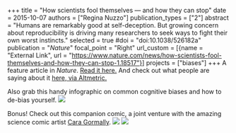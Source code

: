 +++
title = "How scientists fool themselves — and how they can stop"
date = 2015-10-07
authors = ["Regina Nuzzo"]
publication_types = ["2"]
abstract = "Humans are remarkably good at self-deception. But growing concern about reproducibility is driving many researchers to seek ways to fight their own worst instincts."
selected = true
#doi = "doi:10.1038/526182a"
publication = "*Nature*"
  focal_point = "Right"
url_custom = [{name = "External Link", url = "https://www.nature.com/news/how-scientists-fool-themselves-and-how-they-can-stop-1.18517"}]
projects = ["biases"]
+++
A feature article in *Nature*. [Read it here.](https://www.nature.com/news/how-scientists-fool-themselves-and-how-they-can-stop-1.18517) And check out what people are saying about it [here, via Altmetric.](https://www.altmetric.com/details/4597225)

 Also grab this handy infographic on common cognitive biases and how to de-bias yourself.
[![](https://www.nature.com/polopoly_fs/7.30171.1444233846!/image/Reproducibility_graphic2.jpeg_gen/derivatives/landscape_630/Reproducibility_graphic2.jpeg)](https://www.nature.com/news/how-scientists-fool-themselves-and-how-they-can-stop-7.30232?article=1.18517)

Bonus! Check out this companion comic, a joint venture with the amazing science comic artist [Cara Gormally](http://www.caragormally.com). [![](https://static1.squarespace.com/static/5a5fe241cd39c3a4b0966892/5a5ff0f008522948920be0fa/5a600791e4966b28717d5172/1516242839006/eureka.jpeg)](https://www.caragormally.com/#/schwane/)
[![](https://static1.squarespace.com/static/5a5fe241cd39c3a4b0966892/5a5ff0f008522948920be0fa/5a600797652deae65fa79477/1516242847253/our+primitive+brains.jpeg?format=1000w)](https://www.caragormally.com/#/schwane/)

